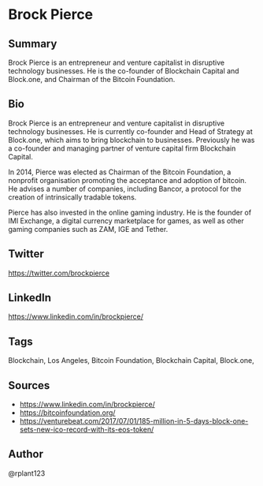 # Brock Pierce

## Summary
Brock Pierce is an entrepreneur and venture capitalist in disruptive technology businesses. He is the co-founder of Blockchain Capital and Block.one, and Chairman of the Bitcoin Foundation.

## Bio
Brock Pierce is an entrepreneur and venture capitalist in disruptive technology businesses. He is currently co-founder and Head of Strategy at Block.one, which aims to bring blockchain to businesses. Previously he was a co-founder and managing partner of venture capital firm Blockchain Capital. 

In 2014, Pierce was elected as Chairman of the Bitcoin Foundation, a nonprofit organisation promoting the acceptance and adoption of bitcoin. He advises a number of companies, including Bancor, a protocol for the creation of intrinsically tradable tokens. 

Pierce has also invested in the online gaming industry. He is the founder of IMI Exchange, a digital currency marketplace for games, as well as other gaming companies such as ZAM, IGE and Tether.

## Twitter
https://twitter.com/brockpierce

## LinkedIn
https://www.linkedin.com/in/brockpierce/

## Tags
Blockchain, Los Angeles, Bitcoin Foundation, Blockchain Capital, Block.one,

## Sources
- https://www.linkedin.com/in/brockpierce/
- https://bitcoinfoundation.org/
- https://venturebeat.com/2017/07/01/185-million-in-5-days-block-one-sets-new-ico-record-with-its-eos-token/

## Author
@rplant123
